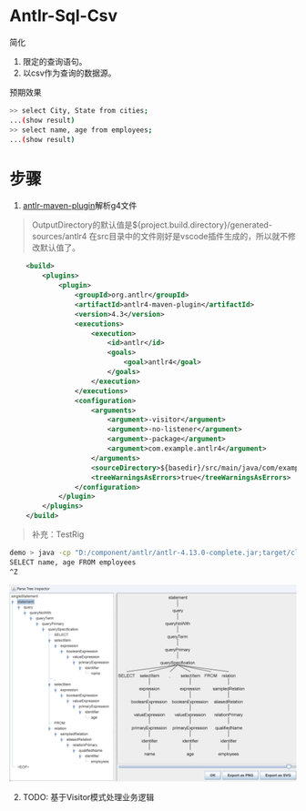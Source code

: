 # Antlr-Sql-Csv
简化
1. 限定的查询语句。
2. 以csv作为查询的数据源。

预期效果
```bash
>> select City, State from cities;
...(show result)
>> select name, age from employees;
...(show result)
```

# 步骤
1. [antlr-maven-plugin](https://www.antlr.org/api/maven-plugin/latest/antlr4-mojo.html)解析g4文件
> OutputDirectory的默认值是${project.build.directory}/generated-sources/antlr4
> 在src目录中的文件刚好是vscode插件生成的，所以就不修改默认值了。
```xml
    <build>
        <plugins>
            <plugin>
                <groupId>org.antlr</groupId>
                <artifactId>antlr4-maven-plugin</artifactId>
                <version>4.3</version>
                <executions>
                    <execution>
                        <id>antlr</id>
                        <goals>
                            <goal>antlr4</goal>
                        </goals>
                    </execution>
                </executions>
                <configuration>
                    <arguments>
                        <argument>-visitor</argument>
                        <argument>-no-listener</argument>
                        <argument>-package</argument>
                        <argument>com.example.antlr4</argument>
                    </arguments>
                    <sourceDirectory>${basedir}/src/main/java/com/example/antlr4</sourceDirectory>
                    <treeWarningsAsErrors>true</treeWarningsAsErrors>
                </configuration>
            </plugin>
        </plugins>
    </build>
```
> 补充：TestRig
```bash
demo > java -cp "D:/component/antlr/antlr-4.13.0-complete.jar;target/classes" org.antlr.v4.gui.TestRig com.example.antlr4.SqlBase singleStatement -gui
SELECT name, age FROM employees
^Z
```
![select](./png/SqlBase-select.png)

2. TODO: 基于Visitor模式处理业务逻辑